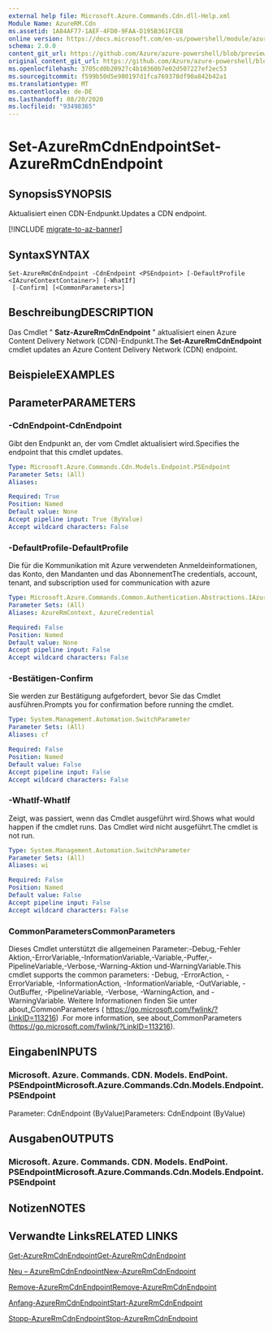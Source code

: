 ```yaml
---
external help file: Microsoft.Azure.Commands.Cdn.dll-Help.xml
Module Name: AzureRM.Cdn
ms.assetid: 1A84AF77-1AEF-4FD0-9FAA-D195B361FCEB
online version: https://docs.microsoft.com/en-us/powershell/module/azurerm.cdn/set-azurermcdnendpoint
schema: 2.0.0
content_git_url: https://github.com/Azure/azure-powershell/blob/preview/src/ResourceManager/Cdn/Commands.Cdn/help/Set-AzureRmCdnEndpoint.md
original_content_git_url: https://github.com/Azure/azure-powershell/blob/preview/src/ResourceManager/Cdn/Commands.Cdn/help/Set-AzureRmCdnEndpoint.md
ms.openlocfilehash: 3705cd0b20927c4b10360b7e02d507227ef2ec53
ms.sourcegitcommit: f599b50d5e980197d1fca769378df90a842b42a1
ms.translationtype: MT
ms.contentlocale: de-DE
ms.lasthandoff: 08/20/2020
ms.locfileid: "93498365"
---
```

# <span data-ttu-id="c0875-101">Set-AzureRmCdnEndpoint</span><span class="sxs-lookup"><span data-stu-id="c0875-101">Set-AzureRmCdnEndpoint</span></span>

## <span data-ttu-id="c0875-102">Synopsis</span><span class="sxs-lookup"><span data-stu-id="c0875-102">SYNOPSIS</span></span>
<span data-ttu-id="c0875-103">Aktualisiert einen CDN-Endpunkt.</span><span class="sxs-lookup"><span data-stu-id="c0875-103">Updates a CDN endpoint.</span></span>

[!INCLUDE [migrate-to-az-banner](../../includes/migrate-to-az-banner.md)]

## <span data-ttu-id="c0875-104">Syntax</span><span class="sxs-lookup"><span data-stu-id="c0875-104">SYNTAX</span></span>

```
Set-AzureRmCdnEndpoint -CdnEndpoint <PSEndpoint> [-DefaultProfile <IAzureContextContainer>] [-WhatIf]
 [-Confirm] [<CommonParameters>]
```

## <span data-ttu-id="c0875-105">Beschreibung</span><span class="sxs-lookup"><span data-stu-id="c0875-105">DESCRIPTION</span></span>
<span data-ttu-id="c0875-106">Das Cmdlet " **Satz-AzureRmCdnEndpoint** " aktualisiert einen Azure Content Delivery Network (CDN)-Endpunkt.</span><span class="sxs-lookup"><span data-stu-id="c0875-106">The **Set-AzureRmCdnEndpoint** cmdlet updates an Azure Content Delivery Network (CDN) endpoint.</span></span>

## <span data-ttu-id="c0875-107">Beispiele</span><span class="sxs-lookup"><span data-stu-id="c0875-107">EXAMPLES</span></span>

## <span data-ttu-id="c0875-108">Parameter</span><span class="sxs-lookup"><span data-stu-id="c0875-108">PARAMETERS</span></span>

### <span data-ttu-id="c0875-109">-CdnEndpoint</span><span class="sxs-lookup"><span data-stu-id="c0875-109">-CdnEndpoint</span></span>
<span data-ttu-id="c0875-110">Gibt den Endpunkt an, der vom Cmdlet aktualisiert wird.</span><span class="sxs-lookup"><span data-stu-id="c0875-110">Specifies the endpoint that this cmdlet updates.</span></span>

```yaml
Type: Microsoft.Azure.Commands.Cdn.Models.Endpoint.PSEndpoint
Parameter Sets: (All)
Aliases:

Required: True
Position: Named
Default value: None
Accept pipeline input: True (ByValue)
Accept wildcard characters: False
```

### <span data-ttu-id="c0875-111">-DefaultProfile</span><span class="sxs-lookup"><span data-stu-id="c0875-111">-DefaultProfile</span></span>
<span data-ttu-id="c0875-112">Die für die Kommunikation mit Azure verwendeten Anmeldeinformationen, das Konto, den Mandanten und das Abonnement</span><span class="sxs-lookup"><span data-stu-id="c0875-112">The credentials, account, tenant, and subscription used for communication with azure</span></span>

```yaml
Type: Microsoft.Azure.Commands.Common.Authentication.Abstractions.IAzureContextContainer
Parameter Sets: (All)
Aliases: AzureRmContext, AzureCredential

Required: False
Position: Named
Default value: None
Accept pipeline input: False
Accept wildcard characters: False
```

### <span data-ttu-id="c0875-113">-Bestätigen</span><span class="sxs-lookup"><span data-stu-id="c0875-113">-Confirm</span></span>
<span data-ttu-id="c0875-114">Sie werden zur Bestätigung aufgefordert, bevor Sie das Cmdlet ausführen.</span><span class="sxs-lookup"><span data-stu-id="c0875-114">Prompts you for confirmation before running the cmdlet.</span></span>

```yaml
Type: System.Management.Automation.SwitchParameter
Parameter Sets: (All)
Aliases: cf

Required: False
Position: Named
Default value: False
Accept pipeline input: False
Accept wildcard characters: False
```

### <span data-ttu-id="c0875-115">-WhatIf</span><span class="sxs-lookup"><span data-stu-id="c0875-115">-WhatIf</span></span>
<span data-ttu-id="c0875-116">Zeigt, was passiert, wenn das Cmdlet ausgeführt wird.</span><span class="sxs-lookup"><span data-stu-id="c0875-116">Shows what would happen if the cmdlet runs.</span></span>
<span data-ttu-id="c0875-117">Das Cmdlet wird nicht ausgeführt.</span><span class="sxs-lookup"><span data-stu-id="c0875-117">The cmdlet is not run.</span></span>

```yaml
Type: System.Management.Automation.SwitchParameter
Parameter Sets: (All)
Aliases: wi

Required: False
Position: Named
Default value: False
Accept pipeline input: False
Accept wildcard characters: False
```

### <span data-ttu-id="c0875-118">CommonParameters</span><span class="sxs-lookup"><span data-stu-id="c0875-118">CommonParameters</span></span>
<span data-ttu-id="c0875-119">Dieses Cmdlet unterstützt die allgemeinen Parameter:-Debug,-Fehler Aktion,-ErrorVariable,-InformationVariable,-Variable,-Puffer,-PipelineVariable,-Verbose,-Warning-Aktion und-WarningVariable.</span><span class="sxs-lookup"><span data-stu-id="c0875-119">This cmdlet supports the common parameters: -Debug, -ErrorAction, -ErrorVariable, -InformationAction, -InformationVariable, -OutVariable, -OutBuffer, -PipelineVariable, -Verbose, -WarningAction, and -WarningVariable.</span></span> <span data-ttu-id="c0875-120">Weitere Informationen finden Sie unter about_CommonParameters ( https://go.microsoft.com/fwlink/?LinkID=113216) .</span><span class="sxs-lookup"><span data-stu-id="c0875-120">For more information, see about_CommonParameters (https://go.microsoft.com/fwlink/?LinkID=113216).</span></span>

## <span data-ttu-id="c0875-121">Eingaben</span><span class="sxs-lookup"><span data-stu-id="c0875-121">INPUTS</span></span>

### <span data-ttu-id="c0875-122">Microsoft. Azure. Commands. CDN. Models. EndPoint. PSEndpoint</span><span class="sxs-lookup"><span data-stu-id="c0875-122">Microsoft.Azure.Commands.Cdn.Models.Endpoint.PSEndpoint</span></span>
<span data-ttu-id="c0875-123">Parameter: CdnEndpoint (ByValue)</span><span class="sxs-lookup"><span data-stu-id="c0875-123">Parameters: CdnEndpoint (ByValue)</span></span>

## <span data-ttu-id="c0875-124">Ausgaben</span><span class="sxs-lookup"><span data-stu-id="c0875-124">OUTPUTS</span></span>

### <span data-ttu-id="c0875-125">Microsoft. Azure. Commands. CDN. Models. EndPoint. PSEndpoint</span><span class="sxs-lookup"><span data-stu-id="c0875-125">Microsoft.Azure.Commands.Cdn.Models.Endpoint.PSEndpoint</span></span>

## <span data-ttu-id="c0875-126">Notizen</span><span class="sxs-lookup"><span data-stu-id="c0875-126">NOTES</span></span>

## <span data-ttu-id="c0875-127">Verwandte Links</span><span class="sxs-lookup"><span data-stu-id="c0875-127">RELATED LINKS</span></span>

[<span data-ttu-id="c0875-128">Get-AzureRmCdnEndpoint</span><span class="sxs-lookup"><span data-stu-id="c0875-128">Get-AzureRmCdnEndpoint</span></span>](./Get-AzureRmCdnEndpoint.md)

[<span data-ttu-id="c0875-129">Neu – AzureRmCdnEndpoint</span><span class="sxs-lookup"><span data-stu-id="c0875-129">New-AzureRmCdnEndpoint</span></span>](./New-AzureRmCdnEndpoint.md)

[<span data-ttu-id="c0875-130">Remove-AzureRmCdnEndpoint</span><span class="sxs-lookup"><span data-stu-id="c0875-130">Remove-AzureRmCdnEndpoint</span></span>](./Remove-AzureRmCdnEndpoint.md)

[<span data-ttu-id="c0875-131">Anfang-AzureRmCdnEndpoint</span><span class="sxs-lookup"><span data-stu-id="c0875-131">Start-AzureRmCdnEndpoint</span></span>](./Start-AzureRmCdnEndpoint.md)

[<span data-ttu-id="c0875-132">Stopp-AzureRmCdnEndpoint</span><span class="sxs-lookup"><span data-stu-id="c0875-132">Stop-AzureRmCdnEndpoint</span></span>](./Stop-AzureRmCdnEndpoint.md)


